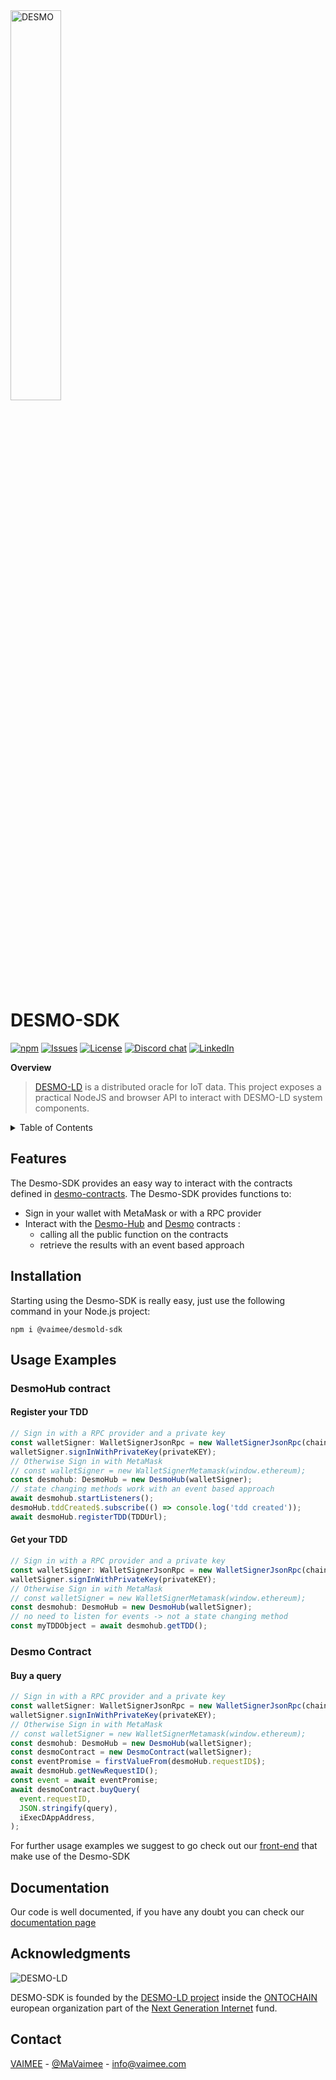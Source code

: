 <img src="https://github.com/vaimee/desmo/blob/main/imgs/desmo-logo.png" width="40%" alt='DESMO'/>

# DESMO-SDK
<a href="https://www.npmjs.com/package/@vaimee/desmold-sdk" target="_blank"><img alt="npm" src="https://img.shields.io/npm/v/@vaimee/desmold-sdk?style=flat-square"></a>
<a href="https://github.com/vaimee/desmo-sdk/issues" target="_blank"><img src="https://img.shields.io/github/issues/vaimee/desmo-sdk.svg?style=flat-square" alt="Issues" /></a>
<a href="https://github.com/vaimee/zion/blob/main/LICENSE" target="_blank"><img src="https://img.shields.io/github/license/vaimee/desmo-sdk.svg?style=flat-square" alt="License" /></a>
<a href="https://discord.gg/B7WZswnH" target="_blank"><img src="https://img.shields.io/badge/Discord-7289DA?style=flat-square&logo=discord&logoColor=white&label=desmo" alt="Discord chat" /></a>
<a href="https://www.linkedin.com/company/vaimee/" target="_blank"><img src="https://img.shields.io/badge/-LinkedIn-black.svg?style=flat-square&logo=linkedin&color=blue" alt="LinkedIn" /></a>

**Overview**
> [DESMO-LD](https://github.com/vaimee/desmo/tree/c763cec12f6c9060a9f1a3335ff4cff60ece3df2) is a distributed oracle for IoT data. This project exposes a practical NodeJS and browser API to interact with DESMO-LD system components.

<details>
  <summary>Table of Contents</summary>
  <ul>
    <li>
      <a href="#features">Features</a>
    </li>
    <li>
      <a href="#installation">Installation</a>
    </li>
    <li>
    <a href="#usage-examples">Usage Examples</a>
    <ul>
    <li>
    <a href="#desmohub-contract">DesmoHub contract</a>
    <ul>
    <li><a href="#register-your-tdd">Register your TDD</a></li>
    <li><a href="#get-your-tdd">Get your TDD</a></li>
    </ul>
    </li>
    <li>
    <a href="#desmo-contract">Desmo contract</a>
    <ul>
    <li><a href="#buy-a-query">Buy a query</a></li>
    </ul>
    </li>
    </li>
    </ul>
    <li><a href="#documentation">Documentation</a></li>
    <li><a href="#acknowledgments">Acknowledgments</a></li>
    <li><a href="#contact">Contact</a></li>
  </ul>
</details>

## Features

The Desmo-SDK provides an easy way to interact with the contracts defined in [desmo-contracts](https://github.com/vaimee/desmo-contracts).
The Desmo-SDK provides functions to:

- Sign in your wallet with MetaMask or with a RPC provider
- Interact with the [Desmo-Hub](https://github.com/vaimee/desmo-contracts/blob/main/contracts/DesmoHub.sol) and [Desmo](https://github.com/vaimee/desmo-contracts/blob/main/contracts/DesmoHub.sol) contracts :
  - calling all the public function on the contracts
  - retrieve the results with an event based approach

## Installation

Starting using the Desmo-SDK is really easy, just use the following command in your Node.js project:

`npm i @vaimee/desmold-sdk`

## Usage Examples

### DesmoHub contract

#### Register your TDD

```ts
// Sign in with a RPC provider and a private key
const walletSigner: WalletSignerJsonRpc = new WalletSignerJsonRpc(chainURL);
walletSigner.signInWithPrivateKey(privateKEY);
// Otherwise Sign in with MetaMask
// const walletSigner = new WalletSignerMetamask(window.ethereum);
const desmohub: DesmoHub = new DesmoHub(walletSigner);
// state changing methods work with an event based approach
await desmohub.startListeners();
desmoHub.tddCreated$.subscribe(() => console.log('tdd created'));
await desmoHub.registerTDD(TDDUrl);
```

#### Get your TDD

```ts
// Sign in with a RPC provider and a private key
const walletSigner: WalletSignerJsonRpc = new WalletSignerJsonRpc(chainURL);
walletSigner.signInWithPrivateKey(privateKEY);
// Otherwise Sign in with MetaMask
// const walletSigner = new WalletSignerMetamask(window.ethereum);
const desmohub: DesmoHub = new DesmoHub(walletSigner);
// no need to listen for events -> not a state changing method
const myTDDObject = await desmohub.getTDD();
```

### Desmo Contract

#### Buy a query

```ts
// Sign in with a RPC provider and a private key
const walletSigner: WalletSignerJsonRpc = new WalletSignerJsonRpc(chainURL);
walletSigner.signInWithPrivateKey(privateKEY);
// Otherwise Sign in with MetaMask
// const walletSigner = new WalletSignerMetamask(window.ethereum);
const desmohub: DesmoHub = new DesmoHub(walletSigner);
const desmoContract = new DesmoContract(walletSigner);
const eventPromise = firstValueFrom(desmoHub.requestID$);
await desmoHub.getNewRequestID();
const event = await eventPromise;
await desmoContract.buyQuery(
  event.requestID,
  JSON.stringify(query),
  iExecDAppAddress,
);
```

For further usage examples we suggest to go check out our [front-end](https://github.com/vaimee/desmo-front) that make use of the Desmo-SDK

## Documentation

Our code is well documented, if you have any doubt you can check our [documentation page](docs/modules.html)

## Acknowledgments

![DESMO-LD](https://github.com/vaimee/desmo/blob/c763cec12f6c9060a9f1a3335ff4cff60ece3df2/imgs/desmo-logo.png)

DESMO-SDK is founded by the [DESMO-LD project](https://ontochain.ngi.eu/content/desmo-ld) inside the [ONTOCHAIN](https://ontochain.ngi.eu/) european organization part of the [Next Generation Internet](https://www.ngi.eu/) fund.

## Contact

[VAIMEE](vaimee.com) - [@MaVaimee](https://twitter.com/MaVaimee) - [info@vaimee.com](mailto://info@vaimee.com)
